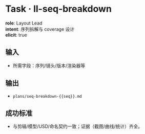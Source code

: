 # Task · ll-seq-breakdown

**role**: Layout Lead  
**intent**: 序列拆解与 coverage 设计  
**elicit**: true

## 输入

- 所需字段：序列/镜头/版本/渲染器等

## 输出

- `plans/seq-breakdown-{{seq}}.md`

## 成功标准

- 与剪辑/模型/USD/命名契约一致；证据（截图/曲线/统计）齐全。
